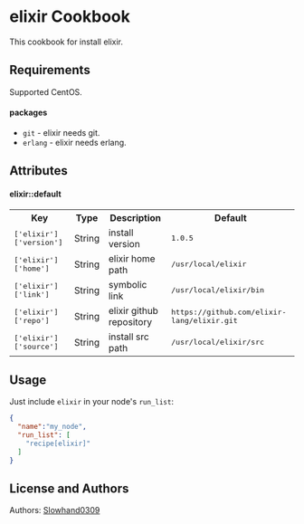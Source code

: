 elixir Cookbook
===============
This cookbook for install elixir.

Requirements
------------
Supported CentOS.

#### packages
- `git` - elixir needs git.
- `erlang` - elixir needs erlang.

Attributes
----------
#### elixir::default
<table>
  <tr>
    <th>Key</th>
    <th>Type</th>
    <th>Description</th>
    <th>Default</th>
  </tr>
  <tr>
    <td><tt>['elixir']['version']</tt></td>
    <td>String</td>
    <td>install version</td>
    <td><tt>1.0.5</tt></td>
  </tr>
  <tr>
    <td><tt>['elixir']['home']</tt></td>
    <td>String</td>
    <td>elixir home path</td>
    <td><tt>/usr/local/elixir</tt></td>
  </tr>
  <tr>
    <td><tt>['elixir']['link']</tt></td>
    <td>String</td>
    <td>symbolic link</td>
    <td><tt>/usr/local/elixir/bin</tt></td>
  </tr>
  <tr>
    <td><tt>['elixir']['repo']</tt></td>
    <td>String</td>
    <td>elixir github repository</td>
    <td><tt>https://github.com/elixir-lang/elixir.git</tt></td>
  </tr>
  <tr>
    <td><tt>['elixir']['source']</tt></td>
    <td>String</td>
    <td>install src path</td>
    <td><tt>/usr/local/elixir/src</tt></td>
  </tr>
</table>

Usage
-----
Just include `elixir` in your node's `run_list`:

```json
{
  "name":"my_node",
  "run_list": [
    "recipe[elixir]"
  ]
}
```


License and Authors
-------------------
Authors: [Slowhand0309](https://github.com/Slowhand0309)
